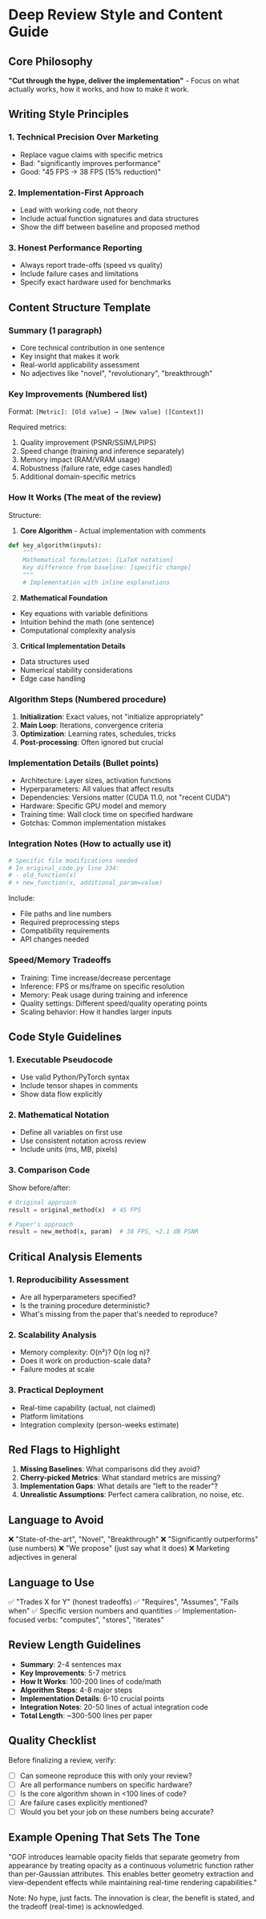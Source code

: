 # Deep Review Style and Content Guide

## Core Philosophy
**"Cut through the hype, deliver the implementation"** - Focus on what actually works, how it works, and how to make it work.

## Writing Style Principles

### 1. **Technical Precision Over Marketing**
- Replace vague claims with specific metrics
- Bad: "significantly improves performance"  
- Good: "45 FPS → 38 FPS (15% reduction)"

### 2. **Implementation-First Approach**
- Lead with working code, not theory
- Include actual function signatures and data structures
- Show the diff between baseline and proposed method

### 3. **Honest Performance Reporting**
- Always report trade-offs (speed vs quality)
- Include failure cases and limitations
- Specify exact hardware used for benchmarks

## Content Structure Template

### **Summary** (1 paragraph)
- Core technical contribution in one sentence
- Key insight that makes it work
- Real-world applicability assessment
- No adjectives like "novel", "revolutionary", "breakthrough"

### **Key Improvements** (Numbered list)
Format: `[Metric]: [Old value] → [New value] ([Context])`

Required metrics:
1. Quality improvement (PSNR/SSIM/LPIPS)
2. Speed change (training and inference separately)
3. Memory impact (RAM/VRAM usage)
4. Robustness (failure rate, edge cases handled)
5. Additional domain-specific metrics

### **How It Works** (The meat of the review)

Structure:
1. **Core Algorithm** - Actual implementation with comments
```python
def key_algorithm(inputs):
    """
    Mathematical formulation: [LaTeX notation]
    Key difference from baseline: [specific change]
    """
    # Implementation with inline explanations
```

2. **Mathematical Foundation**
- Key equations with variable definitions
- Intuition behind the math (one sentence)
- Computational complexity analysis

3. **Critical Implementation Details**
- Data structures used
- Numerical stability considerations  
- Edge case handling

### **Algorithm Steps** (Numbered procedure)
1. **Initialization**: Exact values, not "initialize appropriately"
2. **Main Loop**: Iterations, convergence criteria
3. **Optimization**: Learning rates, schedules, tricks
4. **Post-processing**: Often ignored but crucial

### **Implementation Details** (Bullet points)
- Architecture: Layer sizes, activation functions
- Hyperparameters: All values that affect results
- Dependencies: Versions matter (CUDA 11.0, not "recent CUDA")
- Hardware: Specific GPU model and memory
- Training time: Wall clock time on specified hardware
- Gotchas: Common implementation mistakes

### **Integration Notes** (How to actually use it)
```python
# Specific file modifications needed
# In original_code.py line 234:
# - old_function(x)
# + new_function(x, additional_param=value)
```

Include:
- File paths and line numbers
- Required preprocessing steps
- Compatibility requirements
- API changes needed

### **Speed/Memory Tradeoffs**
- Training: Time increase/decrease percentage
- Inference: FPS or ms/frame on specific resolution
- Memory: Peak usage during training and inference
- Quality settings: Different speed/quality operating points
- Scaling behavior: How it handles larger inputs

## Code Style Guidelines

### 1. **Executable Pseudocode**
- Use valid Python/PyTorch syntax
- Include tensor shapes in comments
- Show data flow explicitly

### 2. **Mathematical Notation**
- Define all variables on first use
- Use consistent notation across review
- Include units (ms, MB, pixels)

### 3. **Comparison Code**
Show before/after:
```python
# Original approach
result = original_method(x)  # 45 FPS

# Paper's approach  
result = new_method(x, param)  # 38 FPS, +2.1 dB PSNR
```

## Critical Analysis Elements

### 1. **Reproducibility Assessment**
- Are all hyperparameters specified?
- Is the training procedure deterministic?
- What's missing from the paper that's needed to reproduce?

### 2. **Scalability Analysis**
- Memory complexity: O(n²)? O(n log n)?
- Does it work on production-scale data?
- Failure modes at scale

### 3. **Practical Deployment**
- Real-time capability (actual, not claimed)
- Platform limitations
- Integration complexity (person-weeks estimate)

## Red Flags to Highlight

1. **Missing Baselines**: What comparisons did they avoid?
2. **Cherry-picked Metrics**: What standard metrics are missing?
3. **Implementation Gaps**: What details are "left to the reader"?
4. **Unrealistic Assumptions**: Perfect camera calibration, no noise, etc.

## Language to Avoid

❌ "State-of-the-art", "Novel", "Breakthrough"
❌ "Significantly outperforms" (use numbers)
❌ "We propose" (just say what it does)
❌ Marketing adjectives in general

## Language to Use

✅ "Trades X for Y" (honest tradeoffs)
✅ "Requires", "Assumes", "Fails when"
✅ Specific version numbers and quantities
✅ Implementation-focused verbs: "computes", "stores", "iterates"

## Review Length Guidelines

- **Summary**: 2-4 sentences max
- **Key Improvements**: 5-7 metrics
- **How It Works**: 100-200 lines of code/math
- **Algorithm Steps**: 4-8 major steps
- **Implementation Details**: 6-10 crucial points
- **Integration Notes**: 20-50 lines of actual integration code
- **Total Length**: ~300-500 lines per paper

## Quality Checklist

Before finalizing a review, verify:
- [ ] Can someone reproduce this with only your review?
- [ ] Are all performance numbers on specific hardware?
- [ ] Is the core algorithm shown in <100 lines of code?
- [ ] Are failure cases explicitly mentioned?
- [ ] Would you bet your job on these numbers being accurate?

## Example Opening That Sets The Tone

"GOF introduces learnable opacity fields that separate geometry from appearance by treating opacity as a continuous volumetric function rather than per-Gaussian attributes. This enables better geometry extraction and view-dependent effects while maintaining real-time rendering capabilities."

Note: No hype, just facts. The innovation is clear, the benefit is stated, and the tradeoff (real-time) is acknowledged.